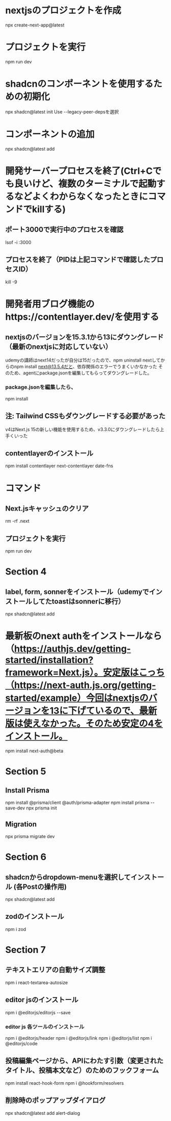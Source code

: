 # nextjsのプロジェクトを作成
npx create-next-app@latest

# プロジェクトを実行
npm run dev

# shadcnのコンポーネントを使用するための初期化
npx shadcn@latest init
 Use --legacy-peer-depsを選択

# コンポーネントの追加
npx shadcn@latest add

# 開発サーバープロセスを終了(Ctrl+Cでも良いけど、複数のターミナルで起動するなどよくわからなくなったときにコマンドでkillする)
## ポート3000で実行中のプロセスを確認
lsof -i :3000
## プロセスを終了（PIDは上記コマンドで確認したプロセスID）
kill -9 <PID>

# 開発者用ブログ機能のhttps://contentlayer.dev/を使用する
##  nextjsのバージョンを15.3.1から13にダウングレード（最新のnextjsに対応していない）
udemyの講師はnext14だったが自分は15だったので、npm uninstall nextしてからのnpm install next@13.5.4だと、依存関係のエラーでうまくいかなかった
そのため、agentにpackage.jsonを編集してもらってダウングレードした。
### package.jsonを編集したら、
npm install

## 注: Tailwind CSSもダウングレードする必要があった
v4はNext.js 15の新しい機能を使用するため、v3.3.0にダウングレードしたら上手くいった

## contentlayerのインストール
npm install contentlayer next-contentlayer date-fns


# コマンド
## Next.jsキャッシュのクリア
rm -rf .next

## プロジェクトを実行
npm run dev


# Section 4
## label, form, sonnerをインストール（udemyでインストールしてたtoastはsonnerに移行）
npx shadcn@latest add

# 最新板のnext authをインストールなら（https://authjs.dev/getting-started/installation?framework=Next.js）。安定版はこっち（https://next-auth.js.org/getting-started/example）今回はnextjsのバージョンを13に下げているので、最新版は使えなかった。そのため安定の4をインストール。
npm install next-auth@beta

# Section 5
## Install Prisma
npm install @prisma/client @auth/prisma-adapter
npm install prisma --save-dev
npx prisma init

## Migration
npx prisma migrate dev

# Section 6
## shadcnからdropdown-menuを選択してインストール (各Postの操作用)
npx shadcn@latest add

## zodのインストール
npm i zod

# Section 7
## テキストエリアの自動サイズ調整
npm i react-textarea-autosize

## editor jsのインストール
npm i @editorjs/editorjs --save
### editor js 各ツールのインストール
npm i @editorjs/header
npm i @editorjs/link
npm i @editorjs/list
npm i @editorjs/code

## 投稿編集ページから、APIにわたす引数（変更されたタイトル、投稿本文など）のためのフックフォーム
npm install react-hook-form
npm i @hookform/resolvers

## 削除時のポップアップダイアログ
npx shadcn@latest add alert-dialog
